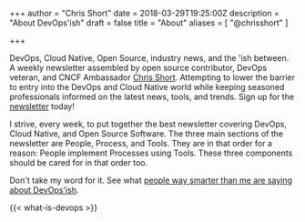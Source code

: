 +++
author = "Chris Short"
date = 2018-03-29T19:25:00Z
description = "About DevOps'ish"
draft = false
title = "About"
aliases = [
    "@chrisshort"
]

+++

DevOps, Cloud Native, Open Source, industry news, and the 'ish between. A weekly newsletter assembled by open source contributor, DevOps veteran, and CNCF Ambassador [Chris Short](https://chrisshort.net/). Attempting to lower the barrier to entry into the DevOps and Cloud Native world while keeping seasoned professionals informed on the latest news, tools, and trends. Sign up for the [newsletter](/newsletter/) today!

I strive, every week, to put together the best newsletter covering DevOps, Cloud Native, and Open Source Software. The three main sections of the newsletter are People, Process, and Tools. They are in that order for a reason: People implement Processes using Tools. These three components should be cared for in that order too.

Don't take my word for it. See what [people way smarter than me are saying about DevOps'ish](/praise/).

{{< what-is-devops >}}
